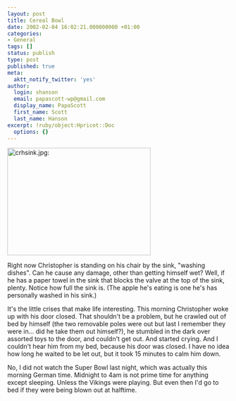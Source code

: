 ```yaml
---
layout: post
title: Cereal Bowl
date: 2002-02-04 16:02:21.000000000 +01:00
categories:
- General
tags: []
status: publish
type: post
published: true
meta:
  aktt_notify_twitter: 'yes'
author:
  login: shanson
  email: papascott-wp@gmail.com
  display_name: PapaScott
  first_name: Scott
  last_name: Hanson
excerpt: !ruby/object:Hpricot::Doc
  options: {}
---
```

<p><img src="https://www.papascott.de/wordpress/wp-content/uploads/2002/02/crhsink.jpg" height="244" width="325" border="0" alt="crhsink.jpg: " /></p>
<p>Right now Christopher is standing on his chair by the sink, "washing dishes". Can he cause any damage, other than getting himself wet? Well, if he has a paper towel in the sink that blocks the valve at the top of the sink, plenty. Notice how full the sink is. (The apple he's eating is one he's has personally washed in his sink.)</p>
<p>It's the little crises that make life interesting. This morning Christopher woke up with his door closed. That shouldn't be a problem, but he crawled out of bed by himself (the two removable poles were out but last I remember they were in... did he take them out himself?), he stumbled in the dark over assorted toys to the door, and couldn't get out. And started crying. And I couldn't hear him from my bed, because his door was closed. I have no idea how long he waited to be let out, but it took 15 minutes to calm him down.</p>
<p>No, I did not watch the Super Bowl last night, which was actually this morning German time. Midnight to 4am is not prime time for anything except sleeping. Unless the Vikings were playing. But even then I'd go to bed if they were being blown out at halftime.</p>
